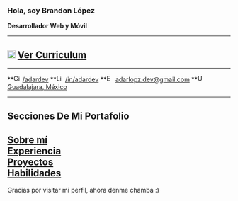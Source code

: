 ### Hola, soy Brandon López  
**Desarrollador Web y Móvil**

---

## <img src="https://lightgray-sardine-268341.hostingersite.com/dist/icons/cv_icon.svg" alt="CV Icon" width="18"/> [Ver Curriculum](https://lightgray-sardine-268341.hostingersite.com/dist/cvs/adardevCV.pdf)

---

**<img src="https://lightgray-sardine-268341.hostingersite.com/dist/logos/github_logo.svg" alt="GitHub" width="16"/> [/adardev](https://github.com/adardev) 
**<img src="https://lightgray-sardine-268341.hostingersite.com/dist/logos/linkedin_logo.svg" alt="LinkedIn" width="16"/> [/in/adardev](https://www.linkedin.com/in/adardev)
**<img src="https://lightgray-sardine-268341.hostingersite.com/dist/icons/email_icon.svg" alt="Email" width="16"/> [adarlopz.dev@gmail.com](mailto:adarlopz.dev@gmail.com)
**<img src="https://lightgray-sardine-268341.hostingersite.com/dist/icons/map_icon.svg" alt="Ubicación" width="16"/> [Guadalajara, México](https://maps.app.goo.gl/jgDoBZkpe1rsiSNm7)

---
## Secciones De Mi Portafolio
[Sobre mí](https://lightgray-sardine-268341.hostingersite.com/#about)  
[Experiencia](https://lightgray-sardine-268341.hostingersite.com/#experience)  
[Proyectos](https://lightgray-sardine-268341.hostingersite.com/#projects)  
[Habilidades](https://lightgray-sardine-268341.hostingersite.com/#skills)
---
Gracias por visitar mi perfil, ahora denme chamba :)
